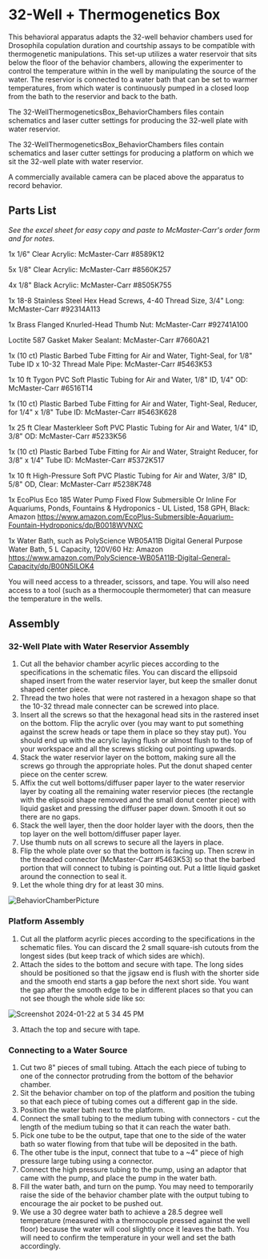 # 32-Well + Thermogenetics Box

This behavioral apparatus adapts the 32-well behavior chambers used for Drosophila copulation duration and courtship assays to be compatible with thermogenetic manipulations.
This set-up utilizes a water reservoir that sits below the floor of the behavior chambers, allowing the experimenter to control the temperature within in the well by manipulating the source of the water.
The reservior is connected to a water bath that can be set to warmer temperatures, from which water is continuously pumped in a closed loop from the bath to the reservior and back to the bath.

The 32-WellThermogeneticsBox_BehaviorChambers files contain schematics and laser cutter settings for producing the 32-well plate with water reservior.

The 32-WellThermogeneticsBox_BehaviorChambers files contain schematics and laser cutter settings for producing a platform on which we sit the 32-well plate with water reservior.

A commercially available camera can be placed above the apparatus to record behavior.

## Parts List
*See the excel sheet for easy copy and paste to McMaster-Carr's order form and for notes.*

1x 1/6" Clear Acrylic: McMaster-Carr #8589K12

5x 1/8" Clear Acrylic: McMaster-Carr #8560K257

4x 1/8" Black Acrylic: McMaster-Carr #8505K755

1x 18-8 Stainless Steel Hex Head Screws, 4-40 Thread Size, 3/4" Long: McMaster-Carr #92314A113

1x Brass Flanged Knurled-Head Thumb Nut: McMaster-Carr #92741A100

Loctite 587 Gasket Maker Sealant: McMaster-Carr #7660A21

1x (10 ct) Plastic Barbed Tube Fitting for Air and Water, Tight-Seal, for 1/8" Tube ID x 10-32 Thread Male Pipe: McMaster-Carr #5463K53

1x 10 ft Tygon PVC Soft Plastic Tubing for Air and Water, 1/8" ID, 1/4" OD: McMaster-Carr #6516T14

1x (10 ct) Plastic Barbed Tube Fitting for Air and Water, Tight-Seal, Reducer, for 1/4" x 1/8" Tube ID: McMaster-Carr #5463K628

1x 25 ft Clear Masterkleer Soft PVC Plastic Tubing for Air and Water, 1/4" ID, 3/8" OD: McMaster-Carr #5233K56

1x (10 ct) Plastic Barbed Tube Fitting for Air and Water, Straight Reducer, for 3/8" x 1/4" Tube ID: McMaster-Carr #5372K517

1x 10 ft High-Pressure Soft PVC Plastic Tubing for Air and Water, 3/8" ID, 5/8" OD, Clear: McMaster-Carr #5238K748

1x EcoPlus Eco 185 Water Pump Fixed Flow Submersible Or Inline For Aquariums, Ponds, Fountains & Hydroponics - UL Listed, 158 GPH, Black: Amazon https://www.amazon.com/EcoPlus-Submersible-Aquarium-Fountain-Hydroponics/dp/B0018WVNXC

1x Water Bath, such as PolyScience WB05A11B Digital General Purpose Water Bath, 5 L Capacity, 120V/60 Hz: Amazon https://www.amazon.com/PolyScience-WB05A11B-Digital-General-Capacity/dp/B00N5ILOK4

You will need access to a threader, scissors, and tape. You will also need access to a tool (such as a thermocouple thermometer) that can measure the temperature in the wells.

## Assembly

### 32-Well Plate with Water Reservior Assembly
1. Cut all the behavior chamber acyrlic pieces according to the specifications in the schematic files. You can discard the ellipsoid shaped insert from the water reservior layer, but keep the smaller donut shaped center piece.
2. Thread the two holes that were not rastered in a hexagon shape so that the 10-32 thread male connecter can be screwed into place.  
3. Insert all the screws so that the hexagonal head sits in the rastered inset on the bottom. Flip the acrylic over (you may want to put something against the screw heads or tape them in place so they stay put). You should end up with the acrylic laying flush or almost flush to the top of your workspace and all the screws sticking out pointing upwards.
4. Stack the water reservior layer on the bottom, making sure all the screws go through the appropriate holes. Put the donut shaped center piece on the center screw.
5. Affix the cut well bottoms/diffuser paper layer to the water reservior layer by coating all the remaining water reservior pieces (the rectangle with the elipsoid shape removed and the small donut center piece) with liquid gasket and pressing the diffuser paper down. Smooth it out so there are no gaps.
6. Stack the well layer, then the door holder layer with the doors, then the top layer on the well bottom/diffuser paper layer.
7. Use thumb nuts on all screws to secure all the layers in place.
8. Flip the whole plate over so that the bottom is facing up. Then screw in the threaded connector (McMaster-Carr #5463K53) so that the barbed portion that will connect to tubing is pointing out. Put a little liquid gasket around the connection to seal it.
9. Let the whole thing dry for at least 30 mins.

![BehaviorChamberPicture](https://github.com/laurenminer/ThermogeneticsBox/assets/56128045/ae9d3686-9eee-42ea-82ed-e3622e6ed8d7)


### Platform Assembly
1. Cut all the platform acyrlic pieces according to the specifications in the schematic files. You can discard the 2 small square-ish cutouts from the longest sides (but keep track of which sides are which).
2. Attach the sides to the bottom and secure with tape. The long sides should be positioned so that the jigsaw end is flush with the shorter side and the smooth end starts a gap before the next short side. You want the gap after the smooth edge to be in different places so that you can not see though the whole side like so:
   
![Screenshot 2024-01-22 at 5 34 45 PM](https://github.com/laurenminer/ThermogeneticsBox/assets/56128045/11b99b23-9a01-4206-91d7-cb4ffcb86385)

3. Attach the top and secure with tape.

### Connecting to a Water Source
1. Cut two 8" pieces of small tubing. Attach the each piece of tubing to one of the connector protruding from the bottom of the behavior chamber.
2. Sit the behavior chamber on top of the platform and position the tubing so that each piece of tubing comes out a different gap in the side.
3. Position the water bath next to the platform.
4. Connect the small tubing to the medium tubing with connectors - cut the length of the medium tubing so that it can reach the water bath.
5. Pick one tube to be the output, tape that one to the side of the water bath so water flowing from that tube will be deposited in the bath.
6. The other tube is the input, connect that tube to a ~4" piece of high pressure large tubing using a connector.
7. Connect the high pressure tubing to the pump, using an adaptor that came with the pump, and place the pump in the water bath.
8. Fill the water bath, and turn on the pump. You may need to temporarily raise the side of the behavior chamber plate with the output tubing to encourage the air pocket to be pushed out.
9. We use a 30 degree water bath to achieve a 28.5 degree well temperature (measured with a thermocouple pressed against the well floor) because the water will cool slightly once it leaves the bath. You will need to confirm the temperature in your well and set the bath accordingly.
